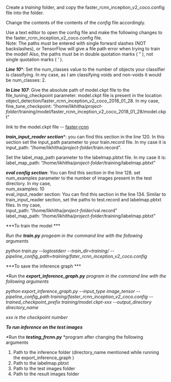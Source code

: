 Create a *training* folder, and copy the faster_rcnn_inception_v2_coco.config file into the folder.</br>

Change the contents of the contents of the *config* file accordingly.</br>

Use a text editor to open the config file and make the following changes to the faster_rcnn_inception_v2_coco.config file.</br>
Note: The paths must be entered with single forward slashes (NOT backslashes), or TensorFlow will give a file path error when trying to train the model! Also, the paths must be in double quotation marks ( ” ), not single quotation marks ( ‘ ). </br>

***Line 10****: Set the num_classes value to the number of objects your classifier is classifying. In my case, as I am classifying voids and non-voids it would be num_classes: 2.

***In Line 107***: Give the absolute path of model.ckpt file to the file_tuning_checkpoint parameter. model.ckpt file is present in the location object_detection/faster_rcnn_inception_v2_coco_2018_01_28. In my case,</br>
fine_tune_checkpoint: “/home/likhitha/*project-folder*/training/model/faster_rcnn_inception_v2_coco_2018_01_28/model.ckpt”</br>

link to the model.ckpt file -- [faster-rcnn](https://github.com/tensorflow/models/blob/master/research/object_detection/g3doc/detection_model_zoo.md) </br>

***train_input_reader section****: you can find this section in the line 120. In this section set the input_path parameter to your train.record file. In my case it is </br>
input_path: “/home/likhitha/*project-folder*/train.record”.</br>

Set the label_map_path parameter to the labelmap.pbtxt file. In my case it is:</br>
label_map_path: “/home/likhitha/*project-folder*/training/labelmap.pbtxt”</br>

***eval config section***: You can find this section in the line 128. set num_examples parameter to the number of images present in the test directory. In my case,</br>
num_examples: 10</br>
eval_input_reader section: You can find this section in the line 134. Similar to train_input_reader section, set the paths to test.record and labelmap.pbtxt files. In my case,</br>
input_path: “/home/likhitha/*project-folder*/val.record”</br>
label_map_path: “/home/likhitha/*project-folder*/training/labelmap.pbtxt”</br>


***To train the model ***

*Run the ***train.py*** progeam in the command line with the following arguments*</br>

*python train.py --logtostderr --train_dir=training/ --pipeline_config_path=training/fater_rcnn_inception_v2_coco.config*  </br>

***To save the inference graph *** 

*Run the ***export_inference_graph.py*** *program in the command line with the following arguments* </br>

*python export_inference_graph.py --input_type image_tensor --pipeline_config_path training/faster_rcnn_inception_v2_coco.config --trained_checkpoint_prefix training/model.ckpt-xxx --output_directory directory_name*  </br>

*xxx is the checkpoint number* </br>


***To run inference on the test images*** </br>

*Run the ***testing_frcnn.py*** *program after changing the following arguments </br>

1. Path to the inference folder (directory_name mentioned while running the export_inference_graph ) </br>
2. Path to the labelmap.pbtxt</br>
3. Path to the test images folder</br>
4. Path to the result images folder</br>


